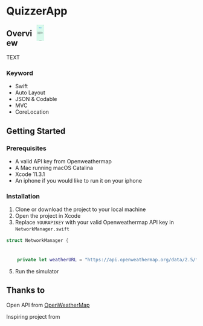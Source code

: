 # QuizzerApp

<div style="width: 100px; height 60px;"><img src="https://github.com/Aviad94/QuizzerApp/blob/main/Screenshots/Quizer's%20Screenshot.png" width="20%" height="20%" align="right"></div>



## Overview

TEXT

### Keyword
- Swift
- Auto Layout
- JSON & Codable
- MVC
- CoreLocation


## Getting Started

### Prerequisites

- A valid API key from Openweathermap
- A Mac running macOS Catalina 
- Xcode 11.3.1
- An iphone if you would like to run it on your iphone

### Installation

1. Clone or download the project to your local machine
2. Open the project in Xcode
3. Replace `YOURAPIKEY` with your valid Openweathermap API key in `NetworkManager.swift`

```swift
struct NetworkManager {

    
    private let weatherURL = "https://api.openweathermap.org/data/2.5/forecast?appid="YOURAPIKEY"&units=metric" 
```



5. Run the simulator

## Thanks to

Open API from [OpenWeatherMap](https://openweathermap.org/api)

Inspiring project from 
